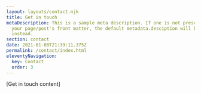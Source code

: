 ```yaml
---
layout: layouts/contact.njk
title: Get in touch
metaDescription: This is a sample meta description. If one is not present in
  your page/post's front matter, the default metadata.desciption will be used
  instead.
section: contact
date: 2021-01-08T21:39:11.375Z
permalink: /contact/index.html
eleventyNavigation:
  key: Contact
  order: 3
---
```

\[Get in touch content]